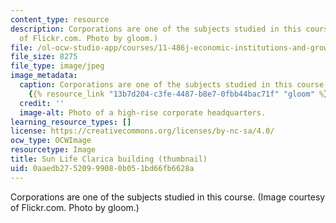 ```yaml
---
content_type: resource
description: Corporations are one of the subjects studied in this course. (Image courtesy
  of Flickr.com. Photo by gloom.)
file: /ol-ocw-studio-app/courses/11-486j-economic-institutions-and-growth-policy-analysis-fall-2005/0aaedb27520999080b051bd66fb6628a_11-486jf05-th.jpg
file_size: 8275
file_type: image/jpeg
image_metadata:
  caption: Corporations are one of the subjects studied in this course. (Photo by
    {{% resource_link "13b7d204-c3fe-4487-b8e7-0fbb44bac71f" "gloom" %}} on Flickr.)
  credit: ''
  image-alt: Photo of a high-rise corporate headquarters.
learning_resource_types: []
license: https://creativecommons.org/licenses/by-nc-sa/4.0/
ocw_type: OCWImage
resourcetype: Image
title: Sun Life Clarica building (thumbnail)
uid: 0aaedb27-5209-9908-0b05-1bd66fb6628a
---
```

Corporations are one of the subjects studied in this course. (Image courtesy of Flickr.com. Photo by gloom.)